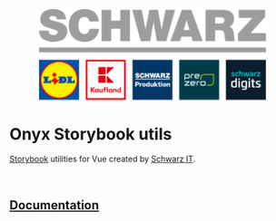<p>
  <a href="https://gruppe.schwarz">
  <div align="center">
    <img src="https://raw.githubusercontent.com/SchwarzIT/onyx/main/.github/schwarz-group.svg" width="400px" />
    </div>
  </a>
</p>

# Onyx Storybook utils

[Storybook](https://storybook.js.org) utilities for Vue created by [Schwarz IT](https://it.schwarz).

<br />

## [Documentation](https://onyx.schwarz/packages/headless.html)
